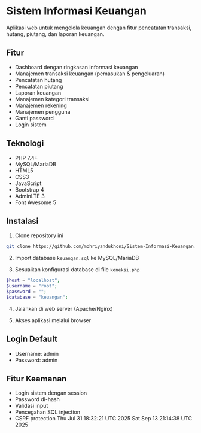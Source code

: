 # Sistem Informasi Keuangan

Aplikasi web untuk mengelola keuangan dengan fitur pencatatan transaksi, hutang, piutang, dan laporan keuangan.

## Fitur

- Dashboard dengan ringkasan informasi keuangan
- Manajemen transaksi keuangan (pemasukan & pengeluaran)
- Pencatatan hutang
- Pencatatan piutang  
- Laporan keuangan
- Manajemen kategori transaksi
- Manajemen rekening
- Manajemen pengguna
- Ganti password
- Login sistem

## Teknologi

- PHP 7.4+
- MySQL/MariaDB
- HTML5
- CSS3 
- JavaScript
- Bootstrap 4
- AdminLTE 3
- Font Awesome 5

## Instalasi

1. Clone repository ini
```bash
git clone https://github.com/mohriyandukhoni/Sistem-Informasi-Keuangan.git
```

2. Import database `keuangan.sql` ke MySQL/MariaDB

3. Sesuaikan konfigurasi database di file `koneksi.php`
```php
$host = "localhost";
$username = "root"; 
$password = "";
$database = "keuangan";
```

4. Jalankan di web server (Apache/Nginx)

5. Akses aplikasi melalui browser

## Login Default

- Username: admin
- Password: admin

## Fitur Keamanan

- Login sistem dengan session
- Password di-hash
- Validasi input
- Pencegahan SQL injection
- CSRF protection
Thu Jul 31 18:32:21 UTC 2025
Sat Sep 13 21:14:38 UTC 2025
